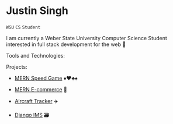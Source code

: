 # Justin Singh

`WSU`
`CS`
`Student`

I am currently a Weber State University Computer Science Student interested in full stack development for the web  👋

Tools and Technologies: 

Projects:

- [MERN Speed Game](https://github.com/JS-WSU/SpeedCardGame) ♦️♥️♣️♠️ 

- [MERN E-commerce](https://github.com/JS-WSU/MERN-Ecommerce) 🛒

- [Aircraft Tracker](https://github.com/JS-WSU/AircraftTracker) ✈️

- [Django IMS](https://github.com/JS-WSU/FinalProject) 🗃️ 

<!--
**JS-WSU/JS-WSU** is a ✨ _special_ ✨ repository because its `README.md` (this file) appears on your GitHub profile.

Here are some ideas to get you started:

- 🔭 I’m currently working on ...
- 🌱 I’m currently learning ...
- 👯 I’m looking to collaborate on ...
- 🤔 I’m looking for help with ...
- 💬 Ask me about ...
- 📫 How to reach me: ...
- 😄 Pronouns: ...
- ⚡ Fun fact: ...
-->
